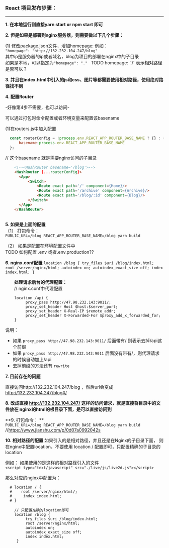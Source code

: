 ### React 项目发布步骤：
---

**1. 在本地运行则直接yarn start or npm start 即可**

**2. 但是如果是部署到nginx服务器，则需要做以下几个步骤：**

  (1) 修改package.json文件，增加homepage:
   例如：   
   `"homepage": "http://132.232.104.247/blog" `   
   其中ip是服务器的ip或者域名，blog为项目的部署在nginx中的子目录   
   如果是本地，可以指定为`"homepage": "." `
   TODO homepage: './' 表示相对路径 是否可以？   
   
**3. 并且在index.html中引入的js和css、图片等都需要使用相对路径，使用绝对路径找不到**

**4. 配置Router**

  -好像第4步不需要，也可以访问-
  
  可以通过打包时命令配置或者环境变量来配置该basename
  
  (1)在routers.js中加入配置
  ```js
    const routerConfig = !process.env.REACT_APP_ROUTER_BASE_NAME ? {} : {
        basename:process.env.REACT_APP_ROUTER_BASE_NAME
    };
   ```
  // 	这个basename 就是需要nginx访问的子目录
  ```html
      <!--<HashRouter basename='/blog'>-->
	  <HashRouter {...routerConfig}>
        <App>
            <Switch>
                <Route exact path='/' component={Home}/>
                <Route exact path='/archive' component={Archive}/>
                <Route exact path='/blog/:id' component={Blog}/>
            </Switch>
        </App>
      </HashRouter>
	
```

**5. 如果是上面的配置**  
  （1） 打包命令：   
  	`PUBLIC_URL=/blog REACT_APP_ROUTER_BASE_NAME=/blog yarn build`
  	
  （2） 如果是配置在环境配置文件中   
  TODO 如何配置
  .env 或者.env.production??
  
  
**6. nginx.conf配置**
    ```
    location /blog {
         try_files $uri /blog/index.html;
         root /server/nginx/html;
         autoindex on;
         autoindex_exact_size off;
         index index.html;
     }
    ```
    
&emsp;&emsp;**处理请求后台的代理配置：**   
&emsp;&emsp;// nginx.conf中代理配置

```
    location /api {
         proxy_pass http://47.98.232.143:9011/;
         proxy_set_header Host $host:$server_port;
         proxy_set_header X-Real-IP $remote_addr;
         proxy_set_header X-Forwarded-For $proxy_add_x_forwarded_for;
    } 
```
说明：
   - 如果 `proxy_pass http://47.98.232.143:9011/` 后面带有/ 则表示去掉/api这个前缀
   - 如果 `proxy_pass http://47.98.232.143:9011` 后面没有带有/，则代理请求的时候自动加上/api
   - 去掉前缀的方法还有 `rewrite`

**7. 目前存在的问题**

直接访问http://132.232.104.247/blog ，然后url会变成
http://132.232.104.247/blog#/ 
	 

**8. 改成直接 http://132.232.104.247/ 这样的访问请求，就是直接将目录中的文件放在
	nginx的html的根目录下面，是可以直接访问到**


**9. 打包命令： **  
	`PUBLIC_URL=/blog REACT_APP_ROUTER_BASE_NAME=/blog yarn build`
//https://www.jianshu.com/p/0d07a0992042s
	
	
**10. 相对路径的配置**
如果引入的是相对路径，并且还是在Nginx的子目录下面，
则在nginx中配置location，不要使用 location / 配置即可，只配置精确的子目录的location 

例如： 
如果使用的是这样的相对路径引入的文件   
`<script type="text/javascript" src="./live/js/live2d.js"></script>	`

那么对应的nginx中配置为： 

```
  # location / {
  #    root /server/nginx/html/;
  #     index index.html;
  # } 
    
    // 只配置准确的location即可
    location /blog {
         try_files $uri /blog/index.html;
         root /server/nginx/html;
         autoindex on;
         autoindex_exact_size off;
         index index.html;
     }
     
```

	